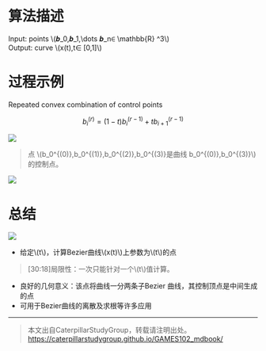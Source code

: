 # 算法描述   
    
Input: points  \\(𝒃_0,𝒃_1,\dots 𝒃_n∈ \mathbb{R} ^3\\)       
Output: curve \\(x(t),t∈ [0,1]\\)    


# 过程示例    

Repeated convex combination of control points   

$$
b_i^{(r)}=(1-t)b_i^{(r-1)}+tb_{i+1}^{(r-1)}
$$

![](../assets/B曲2-2.png) 

> 点 \\(b_0^{(0)},b_0^{(1)},b_0^{(2)},b_0^{(3)}是曲线 b_0^{(0)},b_0^{(3)}\\)的控制点。    

![](../assets/B曲-23-1.png)   

# 总结   

![](../assets/B曲-27.png)   

* 给定\\(t\\)，计算Bezier曲线\\(x(t)\\)上参数为\\(t\\)的点    

> [30:18]局限性：一次只能针对一个\\(t\\)值计算。    

* 良好的几何意义：该点将曲线一分两条子Bezier 曲线，其控制顶点是中间生成的点    
* 可用于Bezier曲线的离散及求根等许多应用    

---  

> 本文出自CaterpillarStudyGroup，转载请注明出处。
https://caterpillarstudygroup.github.io/GAMES102_mdbook/


